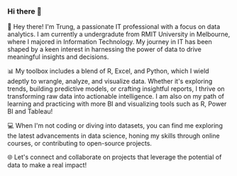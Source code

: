 ### Hi there 👋

👋 Hey there! I'm Trung, a passionate IT professional with a focus on data analytics. I am currently a undergradute from RMIT University in Melbourne, where I majored in Information Technology. My journey in IT has been shaped by a keen interest in harnessing the power of data to drive meaningful insights and decisions.

📊 My toolbox includes a blend of R, Excel, and Python, which I wield adeptly to wrangle, analyze, and visualize data. Whether it's exploring trends, building predictive models, or crafting insightful reports, I thrive on transforming raw data into actionable intelligence. I am also on my path of learning and practicing with more BI and visualizing tools such as R, Power BI and Tableau!

💻 When I'm not coding or diving into datasets, you can find me exploring the latest advancements in data science, honing my skills through online courses, or contributing to open-source projects.

🌐 Let's connect and collaborate on projects that leverage the potential of data to make a real impact!
